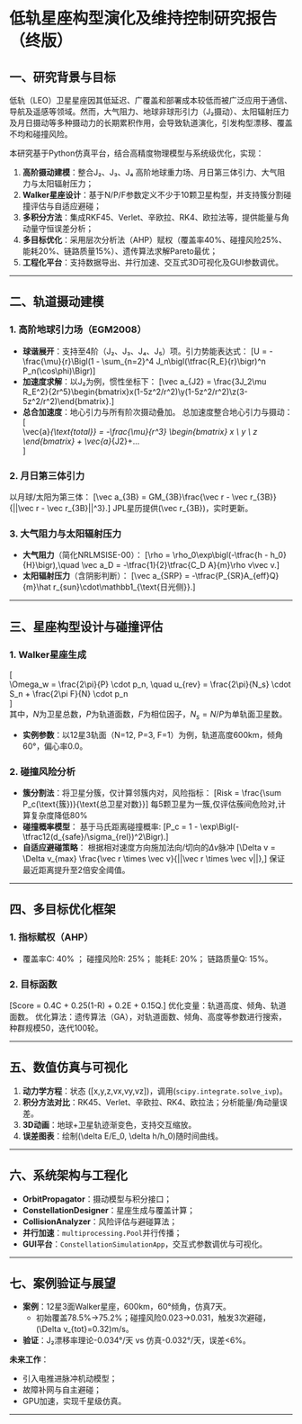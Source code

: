 # 低轨星座构型演化及维持控制研究报告（终版）

## 一、研究背景与目标

低轨（LEO）卫星星座因其低延迟、广覆盖和部署成本较低而被广泛应用于通信、导航及遥感等领域。然而，大气阻力、地球非球形引力（J₂摄动）、太阳辐射压力及月日摄动等多种摄动力的长期累积作用，会导致轨道演化，引发构型漂移、覆盖不均和碰撞风险。

本研究基于Python仿真平台，结合高精度物理模型与系统级优化，实现：
1. **高阶摄动建模**：整合J₂、J₃、J₄ 高阶地球重力场、月日第三体引力、大气阻力与太阳辐射压力；
2. **Walker星座设计**：基于N/P/F参数定义不少于10颗卫星构型，并支持簇分割碰撞评估与自适应避碰；
3. **多积分方法**：集成RKF45、Verlet、辛欧拉、RK4、欧拉法等，提供能量与角动量守恒误差分析；
4. **多目标优化**：采用层次分析法（AHP）赋权（覆盖率40%、碰撞风险25%、能耗20%、链路质量15%）、遗传算法求解Pareto最优；
5. **工程化平台**：支持数据导出、并行加速、交互式3D可视化及GUI参数调优。

---

## 二、轨道摄动建模

### 1. 高阶地球引力场（EGM2008）

- **球谐展开**：支持至4阶（J₂、J₃、J₄、J₅）项。引力势能表达式：
  \[U = -\frac{\mu}{r}\Bigl(1 - \sum_{n=2}^4 J_n\bigl(\tfrac{R_E}{r}\bigr)^n P_n(\cos\phi)\Bigr)\]
- **加速度求解**：以J₂为例，惯性坐标下：
  \[\vec a_{J2} = \frac{3J_2\mu R_E^2}{2r^5}\begin{bmatrix}x(1-5z^2/r^2)\\y(1-5z^2/r^2)\\z(3-5z^2/r^2)\end{bmatrix}.\]
- **总合加速度**：地心引力与所有阶次摄动叠加。
总加速度整合地心引力与摄动：  
\[  
\vec{a}_{\text{total}} = -\frac{\mu}{r^3} \begin{bmatrix} x \\ y \\ z \end{bmatrix} + \vec{a}_{J2}+...  
\] 

### 2. 月日第三体引力

以月球/太阳为第三体：
\[\vec a_{3B} = GM_{3B}\frac{\vec r - \vec r_{3B}}{||\vec r - \vec r_{3B}||^3}.\]
JPL星历提供\(\vec r_{3B}\)，实时更新。

### 3. 大气阻力与太阳辐射压力

- **大气阻力**（简化NRLMSISE-00）：
  \[\rho = \rho_0\exp\bigl(-\tfrac{h - h_0}{H}\bigr),\quad \vec a_D = -\tfrac{1}{2}\tfrac{C_D A}{m}\rho v\vec v.\]
- **太阳辐射压力**（含阴影判断）：
  \[\vec a_{SRP} = -\tfrac{P_{SR}A_{eff}Q}{m}\hat r_{sun}\cdot\mathbb1_{\text{日光侧}}.\]

---

## 三、星座构型设计与碰撞评估

### 1. Walker星座生成

  \[  
  \Omega_w = \frac{2\pi}{P} \cdot p_n, \quad u_{rev} = \frac{2\pi}{N_s} \cdot S_n + \frac{2\pi F}{N} \cdot p_n  
  \]  
  其中，$N$为卫星总数，$P$为轨道面数，$F$为相位因子，$N_s = N/P$为单轨面卫星数。  
- **实例参数**：以12星3轨面（N=12, P=3, F=1）为例，轨道高度600km，倾角60°，偏心率0.0。 

### 2. 碰撞风险分析

- **簇分割法**：将卫星分簇，仅计算邻簇内对，风险指标：
  \[Risk = \frac{\sum P_c(\text{簇})}{\text{总卫星对数}}\]
  每5颗卫星为一簇,仅评估蔟间危险对,计算复杂度降低80%
- **碰撞概率模型**：
  基于马氏距离碰撞概率:
  \[P_c = 1 - \exp\Bigl(-\tfrac12(d_{safe}/\sigma_{rel})^2\Bigr).\]
- **自适应避碰策略**：
  根据相对速度方向施加法向/切向的$\Delta v$脉冲
  \[\Delta v = \Delta v_{max} \frac{\vec r \times \vec v}{||\vec r \times \vec v||},\] 
  保证最近距离提升至2倍安全阈值。

---

## 四、多目标优化框架

### 1. 指标赋权（AHP）
- 覆盖率C: 40% ； 碰撞风险R: 25%； 能耗E: 20%； 链路质量Q: 15%。

### 2. 目标函数
\[Score = 0.4C + 0.25(1-R) + 0.2E + 0.15Q.\]
优化变量：轨道高度、倾角、轨道面数。
优化算法：遗传算法（GA），对轨道面数、倾角、高度等参数进行搜索，种群规模50，迭代100轮。

---

## 五、数值仿真与可视化

1. **动力学方程**：状态 \([x,y,z,vx,vy,vz]\)，调用\(`scipy.integrate.solve_ivp`)。
2. **积分方法对比**：RK45、Verlet、辛欧拉、RK4、欧拉法；分析能量/角动量误差。
3. **3D动画**：地球+卫星轨迹渐变色，支持交互缩放。
4. **误差图表**：绘制\(\delta E/E_0, \delta h/h_0\)随时间曲线。

---

## 六、系统架构与工程化

- **OrbitPropagator**：摄动模型与积分接口；
- **ConstellationDesigner**：星座生成与覆盖计算；
- **CollisionAnalyzer**：风险评估与避碰算法；
- **并行加速**：`multiprocessing.Pool`并行传播；
- **GUI平台**：`ConstellationSimulationApp`，交互式参数调优与可视化。

---

## 七、案例验证与展望

- **案例**：12星3面Walker星座，600km，60°倾角，仿真7天。
  - 初始覆盖78.5%→75.2%；碰撞风险0.023→0.031，触发3次避碰，\(\Delta v_{tot}=0.32\)m/s。
- **验证**：J₂漂移率理论-0.034°/天 vs 仿真-0.032°/天，误差<6%。

**未来工作**：
- 引入电推进脉冲机动模型；
- 故障补网与自主避碰；
- GPU加速，实现千星级仿真。

---


```

